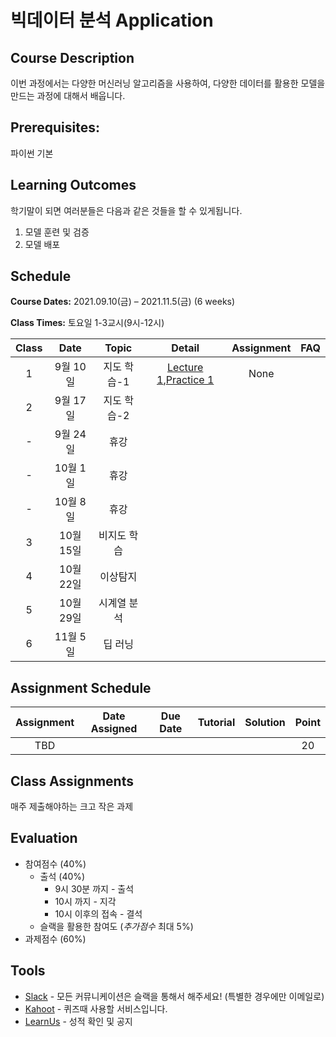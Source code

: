# 빅데이터 분석 Application

## Course Description

이번 과정에서는 다양한 머신러닝 알고리즘을 사용하여, 다양한 데이터를 활용한 모델을 만드는 과정에 대해서 배웁니다.



## Prerequisites:  
파이썬 기본

## Learning Outcomes

학기말이 되면 여러분들은 다음과 같은 것들을 할 수 있게됩니다.

1. 모델 훈련 및 검증
1. 모델 배포

## Schedule

**Course Dates:** 2021.09.10(금) – 2021.11.5(금) (6 weeks)

**Class Times:** 토요일 1-3교시(9시-12시) 

| Class |       Date       |      Topic     |       Detail       |   Assignment  | FAQ |
|:-----:|:----------------:|:--------------:|:------------------:|:-------------:|:---:|
|  1  |  9월 10일           |    지도 학습-1   |[Lecture 1],[Practice 1] | None |    |
|  2  |  9월 17일           |    지도 학습-2   |     |  |    |
|  -  |  9월 24일           |   휴강          |                                      |                |   |
|  -  |  10월 1일           |   휴강          |                                      |                |   |
|  -  |  10월 8일           |   휴강          |                                      |                |   |
|  3  |  10월 15일          |    비지도 학습    |     |  |    |
|  4  |  10월 22일          |    이상탐지      |  |     |  |    |
|  5  |  10월 29일          |    시계열 분석    |     |  |    |
|  6  |  11월 5일           |    딥 러닝      |     |  |    |






[Lecture 1]: lecture/week-01
[Lecture 2]: lecture/week-02
[Lecture 3]: lecture/week-03
[Lecture 4]: lecture/week-04
[Lecture 5]: lecture/week-05
[Lecture 6]: lecture/week-06
[Lecture 7]: lecture/week-07
[Lecture 8]: lecture/week-08
[Lecture 9]: lecture/week-09
[Lecture 10]: lecture/week-10


[Assignment 1]: assignment/week-01
[Assignment 2]: assignment/week-02
[Assignment 3]: assignment/week-03
[Assignment 4]: assignment/week-04
[Assignment 5]: assignment/week-05
[Assignment 7]: assignment/week-07



[Practice 1]: practice/week-01
[Practice 2]: practice/week-02
[Practice 3]: practice/week-03
[Practice 4]: practice/week-04
[Practice 5]: practice/week-05
[Practice 6]: practice/week-06
[Practice 7]: practice/week-07
[Practice 8]: practice/week-08
[Practice 9]: practice/week-09
[Practice 10]: practice/week-10

[FAQ 1]: FAQ.md#week-01


## Assignment Schedule 


|               Assignment               | Date Assigned |   Due Date   |    Tutorial  |   Solution   |    Point     |
|:--------------------------------------:|:-------------:|:------------:|:------------:|:------------:|:------------:|
|         TBD                |     ||    |              |     20       |





## Class Assignments

매주 제출해야하는 크고 작은 과제


## Evaluation


- 참여점수 (40%)
    - 출석 (40%) 
        - 9시 30분 까지 - 출석
        - 10시 까지 - 지각
        - 10시 이후의 접속 - 결석
    - 슬랙을 활용한 참여도 (*추가점수* 최대 5%)
- 과제점수 (60%)

## Tools

- [Slack](https://yonseigsi7645-3dm8391.slack.com/) - 모든 커뮤니케이션은 슬랙을 통해서 해주세요! (특별한 경우에만 이메일로)
- [Kahoot](https://kahoot.it) - 퀴즈때 사용할 서비스입니다.
- [LearnUs](https://www.learnus.org/course/view.php?id=206501) - 성적 확인 및 공지

